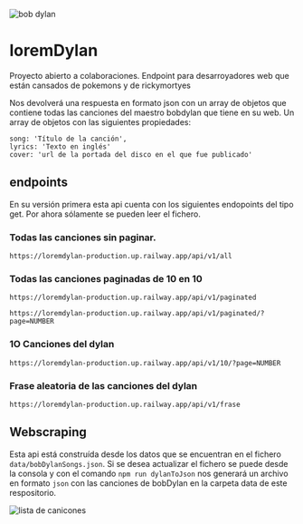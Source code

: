 ![bob dylan](https://www.bobdylan.com/wp-content/themes/icon-bobdylan/img/bob-dylan-title-small.png)


# loremDylan

Proyecto abierto a colaboraciones.
Endpoint para desarroyadores web que están cansados de pokemons y de rickymortyes

Nos devolverá una respuesta en formato json con un array de objetos que contiene todas las canciones del maestro bobdylan que tiene en su web.
Un array de objetos con las siguientes propiedades:

```
song: 'Título de la canción',
lyrics: 'Texto en inglés'
cover: 'url de la portada del disco en el que fue publicado'
```

## endpoints

En su versión primera esta api cuenta con los siguientes endopoints del tipo get. Por ahora sólamente se pueden leer el fichero.

### Todas las canciones sin paginar.

`````
https://loremdylan-production.up.railway.app/api/v1/all
`````

### Todas las canciones paginadas de 10 en 10

`````
https://loremdylan-production.up.railway.app/api/v1/paginated
`````

`````
https://loremdylan-production.up.railway.app/api/v1/paginated/?page=NUMBER
`````

### 1O Canciones del dylan

`````
https://loremdylan-production.up.railway.app/api/v1/10/?page=NUMBER
`````

### Frase aleatoria de las canciones del dylan

`````
https://loremdylan-production.up.railway.app/api/v1/frase
`````



## Webscraping

Esta api está construída desde los datos que se encuentran en el fichero ```data/bobDylanSongs.json```.
Si se desea actualizar el fichero se puede desde la consola y con el comando ```npm run dylanToJson``` nos generará un archivo en formato ```json``` con las canciones de bobDylan en la carpeta data de este respositorio.

![lista de canicones](songsPage.png)